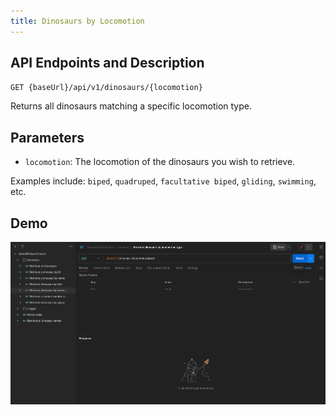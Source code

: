 ```yaml
---
title: Dinosaurs by Locomotion
---
```


## API Endpoints and Description

`GET {baseUrl}/api/v1/dinosaurs/{locomotion}`

Returns all dinosaurs matching a specific locomotion type.

## Parameters

-   `locomotion`: The locomotion of the dinosaurs you wish to retrieve.

Examples include: `biped`, `quadruped`, `facultative biped`, `gliding`, `swimming`, etc.

## Demo

![Demo](../../public/endpoints/dinosaursByLocomotion.gif)
